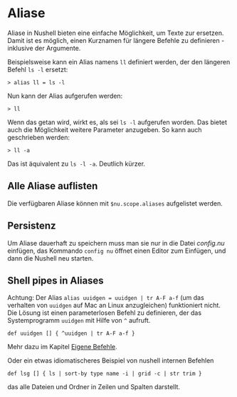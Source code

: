 # Aliase

Aliase in Nushell bieten eine einfache Möglichkeit, um Texte zur ersetzen. Damit ist es möglich, einen Kurznamen für längere Befehle zu definieren - inklusive der Argumente.

Beispielsweise kann ein Alias namens `ll` definiert werden, der den längeren Befehl `ls -l` ersetzt:

```
> alias ll = ls -l
```

Nun kann der Alias aufgerufen werden:

```
> ll
```

Wenn das getan wird, wirkt es, als sei `ls -l` aufgerufen worden. Das bietet auch die Möglichkeit weitere Parameter anzugeben. So kann auch geschrieben werden:

```
> ll -a
```

Das ist äquivalent zu `ls -l -a`. Deutlich kürzer.

## Alle Aliase auflisten

Die verfügbaren Aliase können mit `$nu.scope.aliases` aufgelistet werden.

## Persistenz

Um Aliase dauerhaft zu speichern muss man sie nur in die Datei _config.nu_ einfügen, das Kommando `config nu` öffnet einen Editor zum Einfügen, und dann die Nushell neu starten.

## Shell pipes in Aliases

Achtung: Der Alias `alias uuidgen = uuidgen | tr A-F a-f` (um das verhalten von `uuidgen` auf Mac an Linux anzugleichen) funktioniert nicht.
Die Lösung ist einen parameterlosen Befehl zu definieren, der das Systemprogramm `uuidgen`  mit Hilfe von `^` aufruft.

```
def uuidgen [] { ^uuidgen | tr A-F a-f }
```

Mehr dazu im Kapitel [Eigene Befehle](custom_commands.md).

Oder ein etwas idiomatischeres Beispiel von nushell internen Befehlen

```
def lsg [] { ls | sort-by type name -i | grid -c | str trim }
```

das alle Dateien und Ordner in Zeilen und Spalten darstellt.
